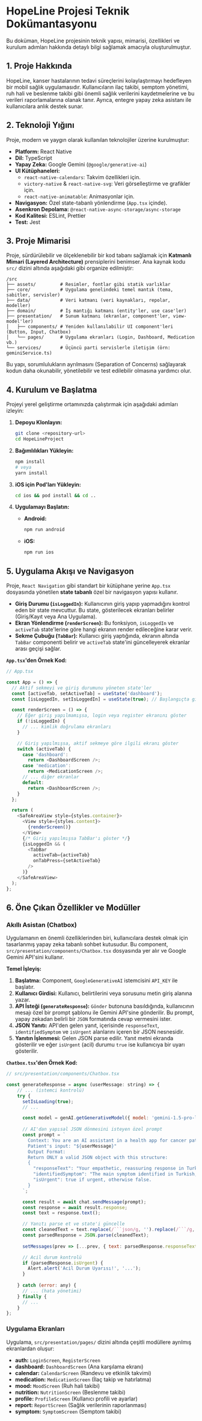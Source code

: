 # HopeLine Projesi Teknik Dokümantasyonu

Bu doküman, HopeLine projesinin teknik yapısı, mimarisi, özellikleri ve kurulum adımları hakkında detaylı bilgi sağlamak amacıyla oluşturulmuştur.

## 1. Proje Hakkında

HopeLine, kanser hastalarının tedavi süreçlerini kolaylaştırmayı hedefleyen bir mobil sağlık uygulamasıdır. Kullanıcıların ilaç takibi, semptom yönetimi, ruh hali ve beslenme takibi gibi önemli sağlık verilerini kaydetmelerine ve bu verileri raporlamalarına olanak tanır. Ayrıca, entegre yapay zeka asistanı ile kullanıcılara anlık destek sunar.

## 2. Teknoloji Yığını

Proje, modern ve yaygın olarak kullanılan teknolojiler üzerine kurulmuştur:

- **Platform:** React Native
- **Dil:** TypeScript
- **Yapay Zeka:** Google Gemini (`@google/generative-ai`)
- **UI Kütüphaneleri:**
  - `react-native-calendars`: Takvim özellikleri için.
  - `victory-native` & `react-native-svg`: Veri görselleştirme ve grafikler için.
  - `react-native-animatable`: Animasyonlar için.
- **Navigasyon:** Özel state-tabanlı yönlendirme (`App.tsx` içinde).
- **Asenkron Depolama:** `@react-native-async-storage/async-storage`
- **Kod Kalitesi:** ESLint, Prettier
- **Test:** Jest

## 3. Proje Mimarisi

Proje, sürdürülebilir ve ölçeklenebilir bir kod tabanı sağlamak için **Katmanlı Mimari (Layered Architecture)** prensiplerini benimser. Ana kaynak kodu `src/` dizini altında aşağıdaki gibi organize edilmiştir:

```
/src
├── assets/         # Resimler, fontlar gibi statik varlıklar
├── core/           # Uygulama genelindeki temel mantık (tema, sabitler, servisler)
├── data/           # Veri katmanı (veri kaynakları, repolar, modeller)
├── domain/         # İş mantığı katmanı (entity'ler, use case'ler)
├── presentation/   # Sunum katmanı (ekranlar, component'ler, view-model'ler)
│   ├── components/ # Yeniden kullanılabilir UI component'leri (Button, Input, Chatbox)
│   └── pages/      # Uygulama ekranları (Login, Dashboard, Medication vb.)
└── services/       # Üçüncü parti servislerle iletişim (örn: geminiService.ts)
```

Bu yapı, sorumlulukların ayrılmasını (Separation of Concerns) sağlayarak kodun daha okunabilir, yönetilebilir ve test edilebilir olmasına yardımcı olur.

## 4. Kurulum ve Başlatma

Projeyi yerel geliştirme ortamınızda çalıştırmak için aşağıdaki adımları izleyin:

1.  **Depoyu Klonlayın:**
    ```bash
    git clone <repository-url>
    cd HopeLineProject
    ```

2.  **Bağımlılıkları Yükleyin:**
    ```bash
    npm install
    # veya
    yarn install
    ```

3.  **iOS için Pod'ları Yükleyin:**
    ```bash
    cd ios && pod install && cd ..
    ```

4.  **Uygulamayı Başlatın:**
    - **Android:**
      ```bash
      npm run android
      ```
    - **iOS:**
      ```bash
      npm run ios
      ```

## 5. Uygulama Akışı ve Navigasyon

Proje, `React Navigation` gibi standart bir kütüphane yerine `App.tsx` dosyasında yönetilen **state tabanlı** özel bir navigasyon yapısı kullanır.

-   **Giriş Durumu (`isLoggedIn`):** Kullanıcının giriş yapıp yapmadığını kontrol eden bir state mevcuttur. Bu state, gösterilecek ekranları belirler (Giriş/Kayıt veya Ana Uygulama).
-   **Ekran Yönlendirme (`renderScreen`):** Bu fonksiyon, `isLoggedIn` ve `activeTab` state'lerine göre hangi ekranın render edileceğine karar verir.
-   **Sekme Çubuğu (`TabBar`):** Kullanıcı giriş yaptığında, ekranın altında `TabBar` componenti belirir ve `activeTab` state'ini güncelleyerek ekranlar arası geçişi sağlar.

**`App.tsx`'den Örnek Kod:**

```javascript
// App.tsx

const App = () => {
  // Aktif sekmeyi ve giriş durumunu yöneten state'ler
  const [activeTab, setActiveTab] = useState('dashboard');
  const [isLoggedIn, setIsLoggedIn] = useState(true); // Başlangıçta giriş yapılmış varsayılıyor

  const renderScreen = () => {
    // Eğer giriş yapılmamışsa, login veya register ekranını göster
    if (!isLoggedIn) {
      // ... kimlik doğrulama ekranları
    }

    // Giriş yapılmışsa, aktif sekmeye göre ilgili ekranı göster
    switch (activeTab) {
      case 'dashboard':
        return <DashboardScreen />;
      case 'medication':
        return <MedicationScreen />;
      // ... diğer ekranlar
      default:
        return <DashboardScreen />;
    }
  };

  return (
    <SafeAreaView style={styles.container}>
      <View style={styles.content}>
        {renderScreen()}
      </View>
      {/* Giriş yapılmışsa TabBar'ı göster */}
      {isLoggedIn && (
        <TabBar 
          activeTab={activeTab} 
          onTabPress={setActiveTab} 
        />
      )}
    </SafeAreaView>
  );
};
```

## 6. Öne Çıkan Özellikler ve Modüller

### Akıllı Asistan (Chatbox)

Uygulamanın en önemli özelliklerinden biri, kullanıcılara destek olmak için tasarlanmış yapay zeka tabanlı sohbet kutusudur. Bu component, `src/presentation/components/Chatbox.tsx` dosyasında yer alır ve Google Gemini API'sini kullanır.

**Temel İşleyiş:**

1.  **Başlatma:** Component, `GoogleGenerativeAI` istemcisini `API_KEY` ile başlatır.
2.  **Kullanıcı Girdisi:** Kullanıcı, belirtilerini veya sorusunu metin giriş alanına yazar.
3.  **API İsteği (`generateResponse`):** `Gönder` butonuna basıldığında, kullanıcının mesajı özel bir prompt şablonu ile Gemini API'sine gönderilir. Bu prompt, yapay zekadan belirli bir `JSON` formatında cevap vermesini ister.
4.  **JSON Yanıtı:** API'den gelen yanıt, içerisinde `responseText`, `identifiedSymptom` ve `isUrgent` alanlarını içeren bir JSON nesnesidir.
5.  **Yanıtın İşlenmesi:** Gelen JSON parse edilir. Yanıt metni ekranda gösterilir ve eğer `isUrgent` (acil) durumu `true` ise kullanıcıya bir uyarı gösterilir.

**`Chatbox.tsx`'den Örnek Kod:**

```javascript
// src/presentation/components/Chatbox.tsx

const generateResponse = async (userMessage: string) => {
    // ... (istemci kontrolü)
    try {
      setIsLoading(true);
      // ...

      const model = genAI.getGenerativeModel({ model: 'gemini-1.5-pro-latest', /* ... safety settings */ });
      
      // AI'dan yapısal JSON dönmesini isteyen özel prompt
      const prompt = `
        Context: You are an AI assistant in a health app for cancer patients. Your role is to analyze user input and provide a structured JSON response in Turkish.
        Patient's input: "${userMessage}"
        Output Format:
        Return ONLY a valid JSON object with this structure:
        {
          "responseText": "Your empathetic, reassuring response in Turkish.",
          "identifiedSymptom": "The main symptom identified in Turkish, or null.",
          "isUrgent": true if urgent, otherwise false.
        }
      `;

      const result = await chat.sendMessage(prompt);
      const response = await result.response;
      const text = response.text();

      // Yanıtı parse et ve state'i güncelle
      const cleanedText = text.replace(/```json/g, '').replace(/```/g, '').trim();
      const parsedResponse = JSON.parse(cleanedText);
      
      setMessages(prev => [...prev, { text: parsedResponse.responseText, isUser: false }]);

      // Acil durum kontrolü
      if (parsedResponse.isUrgent) {
        Alert.alert('Acil Durum Uyarısı!', '...');
      }
      
    } catch (error: any) {
      // ... (hata yönetimi)
    } finally {
      // ...
    }
};
```

### Uygulama Ekranları

Uygulama, `src/presentation/pages/` dizini altında çeşitli modüllere ayrılmış ekranlardan oluşur:

-   **auth:** `LoginScreen`, `RegisterScreen`
-   **dashboard:** `DashboardScreen` (Ana karşılama ekranı)
-   **calendar:** `CalendarScreen` (Randevu ve etkinlik takvimi)
-   **medication:** `MedicationScreen` (İlaç takip ve hatırlatma)
-   **mood:** `MoodScreen` (Ruh hali takibi)
-   **nutrition:** `NutritionScreen` (Beslenme takibi)
-   **profile:** `ProfileScreen` (Kullanıcı profili ve ayarlar)
-   **report:** `ReportScreen` (Sağlık verilerinin raporlanması)
-   **symptom:** `SymptomScreen` (Semptom takibi) 